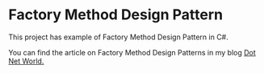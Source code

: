 # Factory Method Design Pattern

<p>This project has example of Factory Method Design Pattern in C#.</p>
<p>You can find the article on Factory Method Design Patterns in my blog <a href='https://manish4dotnet.blogspot.com/2023/10/design-pattern-factory-method-design.html'>Dot Net World.</a></p>
